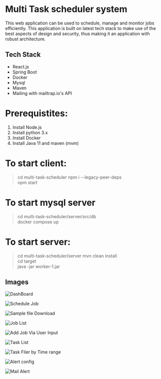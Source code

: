 # Multi Task scheduler system

This web application can be used to schedule, manage and monitor jobs efficiently. This application is built on latest tech stack to make use of the best aspects of design and security, thus making it an application with robust architecture.  

## Tech Stack
* React.js
* Spring Boot
* Docker
* Mysql
* Maven
* Mailing with mailtrap.io's API

# Prerequistites:
1. Install Node.js
2. Install python 3.x
3. Install Docker 
4. Install Java 11 and maven (mvm)

# To start client:
> cd multi-task-scheduler 
> npm i --legacy-peer-deps \
> npm start


# To start mysql server 
> cd multi-task-scheduler/server/src/db \
> docker compose up

# To start server:
> cd multi-task-scheduler/server
> mvn clean install \
> cd target \
> java -jar worker-1.jar


## Images 

![DashBoard](https://user-images.githubusercontent.com/43792122/184533468-37229254-c924-46c8-bded-38fb380ed16c.png)

![Schedule Job](https://user-images.githubusercontent.com/43792122/184533387-ff1ee57d-bfe9-45dd-b38e-0225ca9e43bc.png)

![Sample file Download](https://user-images.githubusercontent.com/43792122/184538528-b4c5e5a1-2bfd-4810-ab05-12e32fdf372e.png)

![Job List](https://user-images.githubusercontent.com/43792122/184533385-8174ed56-a68d-4cda-913b-8d39e099d2a7.png)

![Add Job Via User Input](https://user-images.githubusercontent.com/43792122/184533389-e3d56239-f778-4757-9325-baad2cffdf52.png)

![Task List](https://user-images.githubusercontent.com/43792122/184538406-38192be9-0f0b-4437-b862-ef6e8ac5669d.png)

![Task Filer by Time range](https://user-images.githubusercontent.com/43792122/184539349-5ab7e407-ac95-4c63-8f6c-e0f1887d387d.png)

![Alert config](https://user-images.githubusercontent.com/43792122/184533382-b01110b0-72f8-403c-ac27-faa462c6f4d4.png)

![Mail Alert](https://user-images.githubusercontent.com/43792122/184533729-9b897b02-cbf3-45b3-aa22-09594a4e920b.png)

